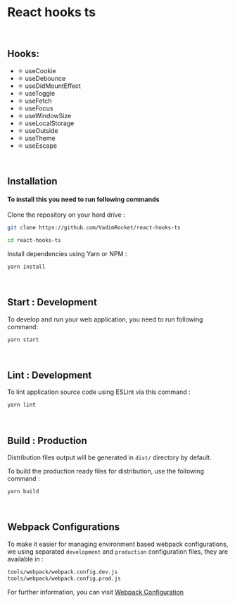 # React hooks ts

<br/>

## Hooks:

- ⚛️  useCookie
- ⚛️  useDebounce
- ⚛️  useDidMountEffect
- ⚛️  useToggle
- ⚛️  useFetch
- ⚛️  useFocus
- ⚛️  useWindowSize
- ⚛️  useLocalStorage
- ⚛️  useOutside
- ⚛️  useTheme
- ⚛️  useEscape

<br />

## Installation

#### To install this you need to run following commands

Clone the repository on your hard drive :

```bash
git clone https://github.com/VadimRocket/react-hooks-ts

cd react-hooks-ts
```

Install dependencies using Yarn or NPM :

```bash
yarn install
```

<br />

## Start : Development

To develop and run your web application, you need to run following command:

```bash
yarn start
```

<br />

## Lint : Development

To lint application source code using ESLint via this command :

```bash
yarn lint
```

<br />

## Build : Production

Distribution files output will be generated in `dist/` directory by default.

To build the production ready files for distribution, use the following command :

```bash
yarn build
```

<br />

## Webpack Configurations

To make it easier for managing environment based webpack configurations, we using separated `development` and `production` configuration files, they are available in :

```bash
tools/webpack/webpack.config.dev.js
tools/webpack/webpack.config.prod.js
```

For further information, you can visit [Webpack Configuration](https://webpack.js.org/configuration/)
